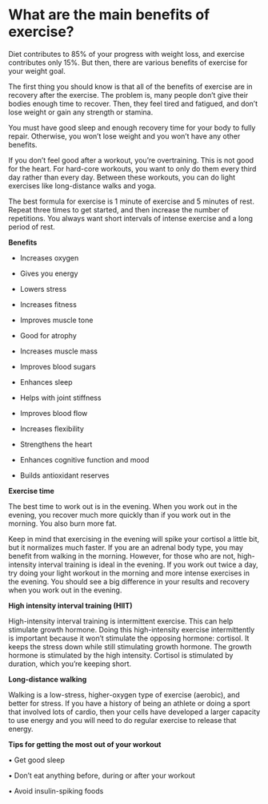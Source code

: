 # What are the main benefits of exercise?

Diet contributes to 85% of your progress with weight loss, and exercise contributes only 15%. But then, there are various benefits of exercise for your weight goal.

The first thing you should know is that all of the benefits of exercise are in recovery after the exercise. The problem is, many people don’t give their bodies enough time to recover. Then, they feel tired and fatigued, and don’t lose weight or gain any strength or stamina.

You must have good sleep and enough recovery time for your body to fully repair. Otherwise, you won’t lose weight and you won’t have any other benefits.

If you don’t feel good after a workout, you’re overtraining. This is not good for the heart. For hard-core workouts, you want to only do them every third day rather than every day. Between these workouts, you can do light exercises like long-distance walks and yoga.

The best formula for exercise is 1 minute of exercise and 5 minutes of rest. Repeat three times to get started, and then increase the number of repetitions. You always want short intervals of intense exercise and a long period of rest.

**Benefits**

- Increases oxygen

- Gives you energy

- Lowers stress

- Increases fitness

- Improves muscle tone

- Good for atrophy

- Increases muscle mass

- Improves blood sugars

- Enhances sleep

- Helps with joint stiffness

- Improves blood flow

- Increases flexibility

- Strengthens the heart

- Enhances cognitive function and mood

- Builds antioxidant reserves

**Exercise time**

The best time to work out is in the evening. When you work out in the evening, you recover much more quickly than if you work out in the morning. You also burn more fat.

Keep in mind that exercising in the evening will spike your cortisol a little bit, but it normalizes much faster. If you are an adrenal body type, you may benefit from walking in the morning. However, for those who are not, high-intensity interval training is ideal in the evening. If you work out twice a day, try doing your light workout in the morning and more intense exercises in the evening. You should see a big difference in your results and recovery when you work out in the evening.

**High intensity interval training (HIIT)**

High-intensity interval training is intermittent exercise. This can help stimulate growth hormone. Doing this high-intensity exercise intermittently is important because it won’t stimulate the opposing hormone: cortisol. It keeps the stress down while still stimulating growth hormone. The growth hormone is stimulated by the high intensity. Cortisol is stimulated by duration, which you’re keeping short.

**Long-distance walking**

Walking is a low-stress, higher-oxygen type of exercise (aerobic), and better for stress. If you have a history of being an athlete or doing a sport that involved lots of cardio, then your cells have developed a larger capacity to use energy and you will need to do regular exercise to release that energy.

**Tips for getting the most out of your workout**

• Get good sleep

• Don’t eat anything before, during or after your workout

• Avoid insulin-spiking foods